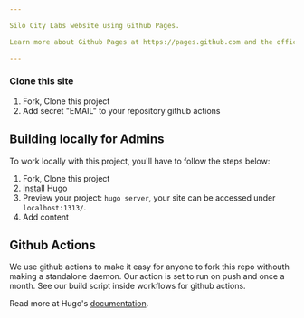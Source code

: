 ```yaml
---

Silo City Labs website using Github Pages.

Learn more about Github Pages at https://pages.github.com and the official [documentation](https://help.github.com/en/categories/github-pages-basics). Anyone can create a pull request to publish an article or make a fix based on issues. We just ask that you copy one of the templates in /content/post/samples/. Only admins are allowed to save drafts in the repo.

---
```


### Clone this site

1. Fork, Clone this project
2. Add secret "EMAIL" to your repository github actions

## Building locally for Admins

To work locally with this project, you'll have to follow the steps below:

1. Fork, Clone this project
2. [Install](https://gohugo.io/overview/installing/) Hugo
3. Preview your project: `hugo server`, your site can be accessed under `localhost:1313/`.
4. Add content

## Github Actions

We use github actions to make it easy for anyone to fork this repo withouth making a standalone daemon. Our action is set to run on push and once a month.
See our build script inside workflows for github actions.


Read more at Hugo's [documentation](https://gohugo.io/overview/introduction/).

